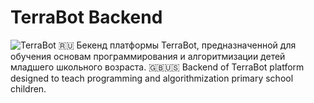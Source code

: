 # TerraBot Backend
![TerraBot](https://user-images.githubusercontent.com/17911008/75114998-5924cb00-5674-11ea-88b9-1d34083edb8c.png)
🇷🇺 Бекенд платформы TerraBot, предназначенной для обучения основам программирования и алгоритмизации детей младшего школьного возраста.
🇬🇧🇺🇸 Backend of TerraBot platform designed to teach programming and algorithmization primary school children.
